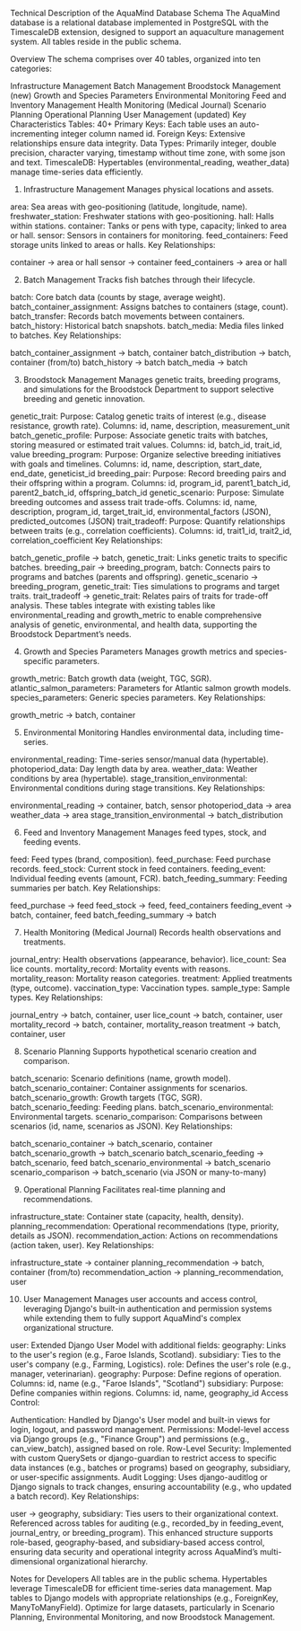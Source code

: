 Technical Description of the AquaMind Database Schema
The AquaMind database is a relational database implemented in PostgreSQL with the TimescaleDB extension, designed to support an aquaculture management system. All tables reside in the public schema.

Overview
The schema comprises over 40 tables, organized into ten categories:

Infrastructure Management
Batch Management
Broodstock Management (new)
Growth and Species Parameters
Environmental Monitoring
Feed and Inventory Management
Health Monitoring (Medical Journal)
Scenario Planning
Operational Planning
User Management (updated)
Key Characteristics
Tables: 40+
Primary Keys: Each table uses an auto-incrementing integer column named id.
Foreign Keys: Extensive relationships ensure data integrity.
Data Types: Primarily integer, double precision, character varying, timestamp without time zone, with some json and text.
TimescaleDB: Hypertables (environmental_reading, weather_data) manage time-series data efficiently.
1. Infrastructure Management
Manages physical locations and assets.

area: Sea areas with geo-positioning (latitude, longitude, name).
freshwater_station: Freshwater stations with geo-positioning.
hall: Halls within stations.
container: Tanks or pens with type, capacity; linked to area or hall.
sensor: Sensors in containers for monitoring.
feed_containers: Feed storage units linked to areas or halls.
Key Relationships:

container → area or hall
sensor → container
feed_containers → area or hall

2. Batch Management
Tracks fish batches through their lifecycle.

batch: Core batch data (counts by stage, average weight).
batch_container_assignment: Assigns batches to containers (stage, count).
batch_transfer: Records batch movements between containers.
batch_history: Historical batch snapshots.
batch_media: Media files linked to batches.
Key Relationships:

batch_container_assignment → batch, container
batch_distribution → batch, container (from/to)
batch_history → batch
batch_media → batch

3. Broodstock Management
Manages genetic traits, breeding programs, and simulations for the Broodstock Department to support selective breeding and genetic innovation.

genetic_trait:
Purpose: Catalog genetic traits of interest (e.g., disease resistance, growth rate).
Columns: id, name, description, measurement_unit
batch_genetic_profile:
Purpose: Associate genetic traits with batches, storing measured or estimated trait values.
Columns: id, batch_id, trait_id, value
breeding_program:
Purpose: Organize selective breeding initiatives with goals and timelines.
Columns: id, name, description, start_date, end_date, geneticist_id
breeding_pair:
Purpose: Record breeding pairs and their offspring within a program.
Columns: id, program_id, parent1_batch_id, parent2_batch_id, offspring_batch_id
genetic_scenario:
Purpose: Simulate breeding outcomes and assess trait trade-offs.
Columns: id, name, description, program_id, target_trait_id, environmental_factors (JSON), predicted_outcomes (JSON)
trait_tradeoff:
Purpose: Quantify relationships between traits (e.g., correlation coefficients).
Columns: id, trait1_id, trait2_id, correlation_coefficient
Key Relationships:

batch_genetic_profile → batch, genetic_trait: Links genetic traits to specific batches.
breeding_pair → breeding_program, batch: Connects pairs to programs and batches (parents and offspring).
genetic_scenario → breeding_program, genetic_trait: Ties simulations to programs and target traits.
trait_tradeoff → genetic_trait: Relates pairs of traits for trade-off analysis.
These tables integrate with existing tables like environmental_reading and growth_metric to enable comprehensive analysis of genetic, environmental, and health data, supporting the Broodstock Department’s needs.

4. Growth and Species Parameters
Manages growth metrics and species-specific parameters.

growth_metric: Batch growth data (weight, TGC, SGR).
atlantic_salmon_parameters: Parameters for Atlantic salmon growth models.
species_parameters: Generic species parameters.
Key Relationships:

growth_metric → batch, container

5. Environmental Monitoring
Handles environmental data, including time-series.

environmental_reading: Time-series sensor/manual data (hypertable).
photoperiod_data: Day length data by area.
weather_data: Weather conditions by area (hypertable).
stage_transition_environmental: Environmental conditions during stage transitions.
Key Relationships:

environmental_reading → container, batch, sensor
photoperiod_data → area
weather_data → area
stage_transition_environmental → batch_distribution

6. Feed and Inventory Management
Manages feed types, stock, and feeding events.

feed: Feed types (brand, composition).
feed_purchase: Feed purchase records.
feed_stock: Current stock in feed containers.
feeding_event: Individual feeding events (amount, FCR).
batch_feeding_summary: Feeding summaries per batch.
Key Relationships:

feed_purchase → feed
feed_stock → feed, feed_containers
feeding_event → batch, container, feed
batch_feeding_summary → batch

7. Health Monitoring (Medical Journal)
Records health observations and treatments.

journal_entry: Health observations (appearance, behavior).
lice_count: Sea lice counts.
mortality_record: Mortality events with reasons.
mortality_reason: Mortality reason categories.
treatment: Applied treatments (type, outcome).
vaccination_type: Vaccination types.
sample_type: Sample types.
Key Relationships:

journal_entry → batch, container, user
lice_count → batch, container, user
mortality_record → batch, container, mortality_reason
treatment → batch, container, user

8. Scenario Planning
Supports hypothetical scenario creation and comparison.

batch_scenario: Scenario definitions (name, growth model).
batch_scenario_container: Container assignments for scenarios.
batch_scenario_growth: Growth targets (TGC, SGR).
batch_scenario_feeding: Feeding plans.
batch_scenario_environmental: Environmental targets.
scenario_comparison: Comparisons between scenarios (id, name, scenarios as JSON).
Key Relationships:

batch_scenario_container → batch_scenario, container
batch_scenario_growth → batch_scenario
batch_scenario_feeding → batch_scenario, feed
batch_scenario_environmental → batch_scenario
scenario_comparison → batch_scenario (via JSON or many-to-many)

9. Operational Planning
Facilitates real-time planning and recommendations.

infrastructure_state: Container state (capacity, health, density).
planning_recommendation: Operational recommendations (type, priority, details as JSON).
recommendation_action: Actions on recommendations (action taken, user).
Key Relationships:

infrastructure_state → container
planning_recommendation → batch, container (from/to)
recommendation_action → planning_recommendation, user

10. User Management
Manages user accounts and access control, leveraging Django's built-in authentication and permission systems while extending them to fully support AquaMind's complex organizational structure.

user:
Extended Django User Model with additional fields:
geography: Links to the user's region (e.g., Faroe Islands, Scotland).
subsidiary: Ties to the user's company (e.g., Farming, Logistics).
role: Defines the user's role (e.g., manager, veterinarian).
geography:
Purpose: Define regions of operation.
Columns: id, name (e.g., "Faroe Islands", "Scotland")
subsidiary:
Purpose: Define companies within regions.
Columns: id, name, geography_id
Access Control:

Authentication: Handled by Django's User model and built-in views for login, logout, and password management.
Permissions: Model-level access via Django groups (e.g., "Finance Group") and permissions (e.g., can_view_batch), assigned based on role.
Row-Level Security: Implemented with custom QuerySets or django-guardian to restrict access to specific data instances (e.g., batches or programs) based on geography, subsidiary, or user-specific assignments.
Audit Logging: Uses django-auditlog or Django signals to track changes, ensuring accountability (e.g., who updated a batch record).
Key Relationships:

user → geography, subsidiary: Ties users to their organizational context.
Referenced across tables for auditing (e.g., recorded_by in feeding_event, journal_entry, or breeding_program).
This enhanced structure supports role-based, geography-based, and subsidiary-based access control, ensuring data security and operational integrity across AquaMind’s multi-dimensional organizational hierarchy.

Notes for Developers
All tables are in the public schema.
Hypertables leverage TimescaleDB for efficient time-series data management.
Map tables to Django models with appropriate relationships (e.g., ForeignKey, ManyToManyField).
Optimize for large datasets, particularly in Scenario Planning, Environmental Monitoring, and now Broodstock Management.